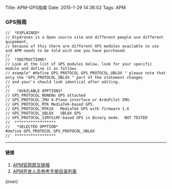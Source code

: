 Title: APM-GPS指南
Date: 2015-1-29 14:36:02 
Tags: APM

<!-- PELICAN_BEGIN_SUMMARY -->
<!-- PELICAN_END_SUMMARY -->

### GPS指南 ###

    //  *EXPLAINED*   
    // Diydrones is a Open source site and different people use different quipement,
    // because of this there are different GPS modules available to use and APM needs to be told wich one you have purchased.
    //  
    //  *INSTRUCTIONS*
    // Look at the list of GPS modules below, look for your specific module and define it as follows
    // example" #define GPS_PROTOCOL GPS_PROTOCOL_UBLOX " please note that only the "GPS_PROTOCOL_UBLOX " part of the statement changes 
    // and your's should look identical after editing.
    //   
    //   *AVAILABLE OPPTIONS*
    // GPS_PROTOCOL_NONENo GPS attached
    // GPS_PROTOCOL_IMU X-Plane interface or ArduPilot IMU.
    // GPS_PROTOCOL_MTK MediaTek-based GPS.
    // GPS_PROTOCOL_MTK16   MediaTek GPS with firmware 1.6
    // GPS_PROTOCOL_UBLOX   UBLOX GPS
    // GPS_PROTOCOL_SIRFSiRF-based GPS in Binary mode.  NOT TESTED
    //  ******************
    //   *SELECTED OPPTION*
    #define GPS_PROTOCOL GPS_PROTOCOL_UBLOX
    //  ******************

----------
#### 链接 ####

1. [APM官网原文链接](http://dev.ardupilot.com/wiki/gps_guide/)
1. [APM开发人员参考手册目录列表]({filename}2014-08-29-APM-开发人员参考手册目录列表.md)

*(over)*